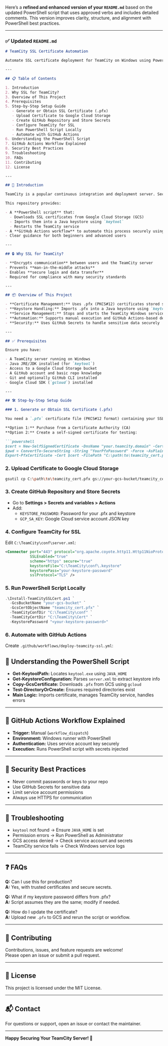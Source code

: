 Here’s a **refined and enhanced version of your `README.md`** based on the updated PowerShell script that uses approved verbs and includes detailed comments. This version improves clarity, structure, and alignment with PowerShell best practices.

---

### ✅ Updated `README.md`

```markdown
# TeamCity SSL Certificate Automation

Automate SSL certificate deployment for TeamCity on Windows using PowerShell and GitHub Actions — from downloading certificates stored in Google Cloud Storage to configuring HTTPS securely and reliably.

---

## 📋 Table of Contents

1. Introduction  
2. Why SSL for TeamCity?  
3. Overview of This Project  
4. Prerequisites  
5. Step-by-Step Setup Guide  
   - Generate or Obtain SSL Certificate (.pfx)  
   - Upload Certificate to Google Cloud Storage  
   - Create GitHub Repository and Store Secrets  
   - Configure TeamCity for SSL  
   - Run PowerShell Script Locally  
   - Automate with GitHub Actions  
6. Understanding the PowerShell Script  
7. GitHub Actions Workflow Explained  
8. Security Best Practices  
9. Troubleshooting  
10. FAQs  
11. Contributing  
12. License  

---

## 🚀 Introduction

TeamCity is a popular continuous integration and deployment server. Securing TeamCity with SSL (HTTPS) is essential to protect data in transit, especially credentials and build artifacts.

This repository provides:

- A **PowerShell script** that:
  - Downloads SSL certificates from Google Cloud Storage (GCS)
  - Imports them into a Java keystore using `keytool`
  - Restarts the TeamCity service
- A **GitHub Actions workflow** to automate this process securely using GitHub Secrets
- Clear guidance for both beginners and advanced users

---

## 🔒 Why SSL for TeamCity?

- **Encrypts communication** between users and the TeamCity server  
- Prevents **man-in-the-middle attacks**  
- Enables **secure login and data transfer**  
- Required for compliance with many security standards  

---

## 📦 Overview of This Project

- **Certificate Management:** Uses .pfx (PKCS#12) certificates stored securely in GCS  
- **Keystore Handling:** Imports .pfx into a Java keystore using `keytool`  
- **Service Management:** Stops and starts the TeamCity Windows service safely  
- **Automation:** Supports manual execution and GitHub Actions-based deployment  
- **Security:** Uses GitHub Secrets to handle sensitive data securely  

---

## ✅ Prerequisites

Ensure you have:

- A TeamCity server running on Windows  
- Java JRE/JDK installed (for `keytool`)  
- Access to a Google Cloud Storage bucket  
- A GitHub account and basic repo knowledge  
- Git and optionally GitHub CLI installed  
- Google Cloud SDK (`gcloud`) installed  

---

## 🛠️ Step-by-Step Setup Guide

### 1. Generate or Obtain SSL Certificate (.pfx)

You need a `.pfx` certificate file (PKCS#12 format) containing your SSL certificate and private key.

**Option 1:** Purchase from a Certificate Authority (CA)  
**Option 2:** Create a self-signed certificate for testing:

```powershell
$cert = New-SelfSignedCertificate -DnsName "your.teamcity.domain" -CertStoreLocation Cert:\LocalMachine\My
$pwd = ConvertTo-SecureString -String "YourPfxPassword" -Force -AsPlainText
Export-PfxCertificate -Cert $cert -FilePath "C:\path\to\teamcity_cert.pfx" -Password $pwd
```

### 2. Upload Certificate to Google Cloud Storage

```bash
gsutil cp C:\path\to\teamcity_cert.pfx gs://your-gcs-bucket/teamcity_cert.pfx
```

### 3. Create GitHub Repository and Store Secrets

- Go to **Settings > Secrets and variables > Actions**
- Add:
  - `KEYSTORE_PASSWORD`: Password for your .pfx and keystore
  - `GCP_SA_KEY`: Google Cloud service account JSON key

### 4. Configure TeamCity for SSL

Edit `C:\TeamCity\conf\server.xml`:

```xml
<Connector port="443" protocol="org.apache.coyote.http11.Http11NioProtocol"
           SSLEnabled="true"
           scheme="https" secure="true"
           keystoreFile="C:\TeamCity\conf\.keystore"
           keystorePass="your-keystore-password"
           sslProtocol="TLS" />
```

### 5. Run PowerShell Script Locally

```powershell
.\Install-TeamCitySSLCert.ps1 `
  -GcsBucketName "your-gcs-bucket" `
  -GcsCertObjectName "teamcity_cert.pfx" `
  -TeamCityConfDir "C:\TeamCity\conf" `
  -TeamCityCertDir "C:\TeamCity\Cert" `
  -KeystorePassword "<your-keystore-password>"
```

### 6. Automate with GitHub Actions

Create `.github/workflows/deploy-teamcity-ssl.yml`:


## 🧠 Understanding the PowerShell Script

- **Get-KeytoolPath:** Locates `keytool.exe` using `JAVA_HOME`  
- **Get-KeystoreConfiguration:** Parses `server.xml` to extract keystore info  
- **Copy-GcsCertificate:** Downloads `.pfx` from GCS using `gcloud`  
- **Test-DirectoryOrCreate:** Ensures required directories exist  
- **Main Logic:** Imports certificate, manages TeamCity service, handles errors  

---

## 🔄 GitHub Actions Workflow Explained

- **Trigger:** Manual (`workflow_dispatch`)  
- **Environment:** Windows runner with PowerShell  
- **Authentication:** Uses service account key securely  
- **Execution:** Runs PowerShell script with secrets injected  

---

## 🔐 Security Best Practices

- Never commit passwords or keys to your repo  
- Use GitHub Secrets for sensitive data  
- Limit service account permissions  
- Always use HTTPS for communication  

---

## 🧰 Troubleshooting

- `keytool` not found → Ensure `JAVA_HOME` is set  
- Permission errors → Run PowerShell as Administrator  
- GCS access denied → Check service account and secrets  
- TeamCity service fails → Check Windows service logs  

---

## ❓ FAQs

**Q:** Can I use this for production?  
**A:** Yes, with trusted certificates and secure secrets.

**Q:** What if my keystore password differs from .pfx?  
**A:** Script assumes they are the same; modify if needed.

**Q:** How do I update the certificate?  
**A:** Upload new `.pfx` to GCS and rerun the script or workflow.

---

## 🤝 Contributing

Contributions, issues, and feature requests are welcome!  
Please open an issue or submit a pull request.

---

## 📄 License

This project is licensed under the MIT License.

---

## 📬 Contact

For questions or support, open an issue or contact the maintainer.

---

**Happy Securing Your TeamCity Server! 🚀**